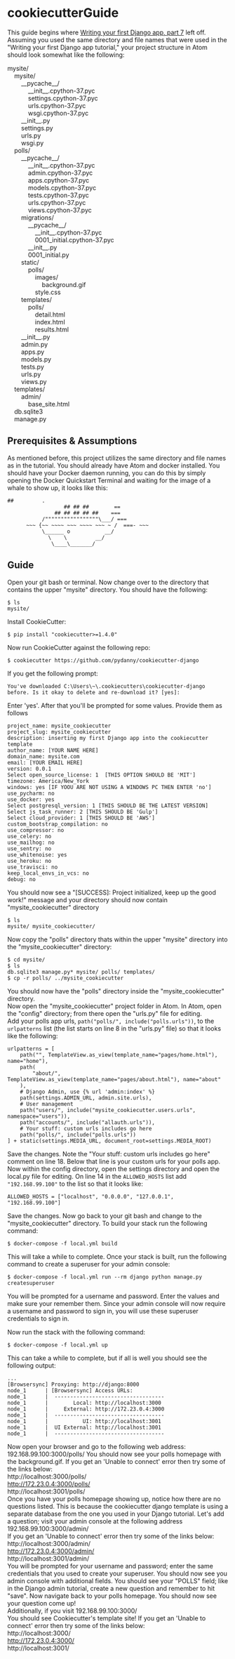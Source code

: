 # cookiecutterGuide
This guide begins where [Writing your first Django app, part 7](https://docs.djangoproject.com/en/2.2/intro/tutorial07/) left off. Assuming you used the same directory and file names that were used in the "Writing your first Django app tutorial," your project structure in Atom should look somewhat like the following: 

mysite/  
&nbsp;&nbsp;&nbsp;&nbsp;mysite/  
&nbsp;&nbsp;&nbsp;&nbsp;&nbsp;&nbsp;&nbsp;&nbsp;\_\_pycache__/  
&nbsp;&nbsp;&nbsp;&nbsp;&nbsp;&nbsp;&nbsp;&nbsp;&nbsp;&nbsp;&nbsp;&nbsp;\_\_init__.cpython-37.pyc  
&nbsp;&nbsp;&nbsp;&nbsp;&nbsp;&nbsp;&nbsp;&nbsp;&nbsp;&nbsp;&nbsp;&nbsp;settings.cpython-37.pyc  
&nbsp;&nbsp;&nbsp;&nbsp;&nbsp;&nbsp;&nbsp;&nbsp;&nbsp;&nbsp;&nbsp;&nbsp;urls.cpython-37.pyc  
&nbsp;&nbsp;&nbsp;&nbsp;&nbsp;&nbsp;&nbsp;&nbsp;&nbsp;&nbsp;&nbsp;&nbsp;wsgi.cpython-37.pyc  
&nbsp;&nbsp;&nbsp;&nbsp;&nbsp;&nbsp;&nbsp;&nbsp;\_\_init__.py  
&nbsp;&nbsp;&nbsp;&nbsp;&nbsp;&nbsp;&nbsp;&nbsp;settings.py  
&nbsp;&nbsp;&nbsp;&nbsp;&nbsp;&nbsp;&nbsp;&nbsp;urls.py  
&nbsp;&nbsp;&nbsp;&nbsp;&nbsp;&nbsp;&nbsp;&nbsp;wsgi.py  
&nbsp;&nbsp;&nbsp;&nbsp;polls/  
&nbsp;&nbsp;&nbsp;&nbsp;&nbsp;&nbsp;&nbsp;&nbsp;\_\_pycache__/  
&nbsp;&nbsp;&nbsp;&nbsp;&nbsp;&nbsp;&nbsp;&nbsp;&nbsp;&nbsp;&nbsp;&nbsp;\_\_init__.cpython-37.pyc  
&nbsp;&nbsp;&nbsp;&nbsp;&nbsp;&nbsp;&nbsp;&nbsp;&nbsp;&nbsp;&nbsp;&nbsp;admin.cpython-37.pyc  
&nbsp;&nbsp;&nbsp;&nbsp;&nbsp;&nbsp;&nbsp;&nbsp;&nbsp;&nbsp;&nbsp;&nbsp;apps.cpython-37.pyc  
&nbsp;&nbsp;&nbsp;&nbsp;&nbsp;&nbsp;&nbsp;&nbsp;&nbsp;&nbsp;&nbsp;&nbsp;models.cpython-37.pyc  
&nbsp;&nbsp;&nbsp;&nbsp;&nbsp;&nbsp;&nbsp;&nbsp;&nbsp;&nbsp;&nbsp;&nbsp;tests.cpython-37.pyc  
&nbsp;&nbsp;&nbsp;&nbsp;&nbsp;&nbsp;&nbsp;&nbsp;&nbsp;&nbsp;&nbsp;&nbsp;urls.cpython-37.pyc  
&nbsp;&nbsp;&nbsp;&nbsp;&nbsp;&nbsp;&nbsp;&nbsp;&nbsp;&nbsp;&nbsp;&nbsp;views.cpython-37.pyc  
&nbsp;&nbsp;&nbsp;&nbsp;&nbsp;&nbsp;&nbsp;&nbsp;migrations/  
&nbsp;&nbsp;&nbsp;&nbsp;&nbsp;&nbsp;&nbsp;&nbsp;&nbsp;&nbsp;&nbsp;&nbsp;\_\_pycache__/  
&nbsp;&nbsp;&nbsp;&nbsp;&nbsp;&nbsp;&nbsp;&nbsp;&nbsp;&nbsp;&nbsp;&nbsp;&nbsp;&nbsp;&nbsp;&nbsp;\_\_init__.cpython-37.pyc  
&nbsp;&nbsp;&nbsp;&nbsp;&nbsp;&nbsp;&nbsp;&nbsp;&nbsp;&nbsp;&nbsp;&nbsp;&nbsp;&nbsp;&nbsp;&nbsp;0001_initial.cpython-37.pyc  
&nbsp;&nbsp;&nbsp;&nbsp;&nbsp;&nbsp;&nbsp;&nbsp;&nbsp;&nbsp;&nbsp;&nbsp;\_\_init__.py  
&nbsp;&nbsp;&nbsp;&nbsp;&nbsp;&nbsp;&nbsp;&nbsp;&nbsp;&nbsp;&nbsp;&nbsp;0001_initial.py  
&nbsp;&nbsp;&nbsp;&nbsp;&nbsp;&nbsp;&nbsp;&nbsp;static/  
&nbsp;&nbsp;&nbsp;&nbsp;&nbsp;&nbsp;&nbsp;&nbsp;&nbsp;&nbsp;&nbsp;&nbsp;polls/   
&nbsp;&nbsp;&nbsp;&nbsp;&nbsp;&nbsp;&nbsp;&nbsp;&nbsp;&nbsp;&nbsp;&nbsp;&nbsp;&nbsp;&nbsp;&nbsp;images/   
&nbsp;&nbsp;&nbsp;&nbsp;&nbsp;&nbsp;&nbsp;&nbsp;&nbsp;&nbsp;&nbsp;&nbsp;&nbsp;&nbsp;&nbsp;&nbsp;&nbsp;&nbsp;&nbsp;&nbsp;background.gif  
&nbsp;&nbsp;&nbsp;&nbsp;&nbsp;&nbsp;&nbsp;&nbsp;&nbsp;&nbsp;&nbsp;&nbsp;&nbsp;&nbsp;&nbsp;&nbsp;style.css  
&nbsp;&nbsp;&nbsp;&nbsp;&nbsp;&nbsp;&nbsp;&nbsp;templates/  
&nbsp;&nbsp;&nbsp;&nbsp;&nbsp;&nbsp;&nbsp;&nbsp;&nbsp;&nbsp;&nbsp;&nbsp;polls/  
&nbsp;&nbsp;&nbsp;&nbsp;&nbsp;&nbsp;&nbsp;&nbsp;&nbsp;&nbsp;&nbsp;&nbsp;&nbsp;&nbsp;&nbsp;&nbsp;detail.html  
&nbsp;&nbsp;&nbsp;&nbsp;&nbsp;&nbsp;&nbsp;&nbsp;&nbsp;&nbsp;&nbsp;&nbsp;&nbsp;&nbsp;&nbsp;&nbsp;index.html  
&nbsp;&nbsp;&nbsp;&nbsp;&nbsp;&nbsp;&nbsp;&nbsp;&nbsp;&nbsp;&nbsp;&nbsp;&nbsp;&nbsp;&nbsp;&nbsp;results.html  
&nbsp;&nbsp;&nbsp;&nbsp;&nbsp;&nbsp;&nbsp;&nbsp;\_\_init__.py  
&nbsp;&nbsp;&nbsp;&nbsp;&nbsp;&nbsp;&nbsp;&nbsp;admin.py  
&nbsp;&nbsp;&nbsp;&nbsp;&nbsp;&nbsp;&nbsp;&nbsp;apps.py  
&nbsp;&nbsp;&nbsp;&nbsp;&nbsp;&nbsp;&nbsp;&nbsp;models.py  
&nbsp;&nbsp;&nbsp;&nbsp;&nbsp;&nbsp;&nbsp;&nbsp;tests.py  
&nbsp;&nbsp;&nbsp;&nbsp;&nbsp;&nbsp;&nbsp;&nbsp;urls.py  
&nbsp;&nbsp;&nbsp;&nbsp;&nbsp;&nbsp;&nbsp;&nbsp;views.py  
&nbsp;&nbsp;&nbsp;&nbsp;templates/  
&nbsp;&nbsp;&nbsp;&nbsp;&nbsp;&nbsp;&nbsp;&nbsp;admin/  
&nbsp;&nbsp;&nbsp;&nbsp;&nbsp;&nbsp;&nbsp;&nbsp;&nbsp;&nbsp;&nbsp;&nbsp;base_site.html  
&nbsp;&nbsp;&nbsp;&nbsp;db.sqlite3  
&nbsp;&nbsp;&nbsp;&nbsp;manage.py

## Prerequisites & Assumptions
As mentioned before, this project utilizes the same directory and file names as in the tutorial. You should already have Atom and docker installed. You should have your Docker daemon running, you can do this by simply opening the Docker Quickstart Terminal and waiting for the image of a whale to show up, it looks like this:
```
##         .
                  ## ## ##        ==
               ## ## ## ## ##    ===
           /"""""""""""""""""\___/ ===
      ~~~ {~~ ~~~~ ~~~ ~~~~ ~~~ ~ /  ===- ~~~
           \______ o           __/
             \    \         __/
              \____\_______/
```

## Guide
Open your git bash or terminal. Now change over to the directory that contains the upper "mysite" directory. You should have the following:
```
$ ls
mysite/
```
Install CookieCutter:
```
$ pip install "cookiecutter>=1.4.0"
```
Now run CookieCutter against the following repo:
```
$ cookiecutter https://github.com/pydanny/cookiecutter-django
```
If you get the following prompt:
```
You've downloaded C:\Users\~\.cookiecutters\cookiecutter-django before. Is it okay to delete and re-download it? [yes]:
```
Enter 'yes'. After that you'll be prompted for some values. Provide them as follows 
```
project_name: mysite_cookiecutter
project_slug: mysite_cookiecutter
description: inserting my first Django app into the cookiecutter template
author_name: [YOUR NAME HERE]
domain_name: mysite.com
email: [YOUR EMAIL HERE]
version: 0.0.1
Select open_source_license: 1  [THIS OPTION SHOULD BE 'MIT']
timezone: America/New_York
windows: yes [IF YOOU ARE NOT USING A WINDOWS PC THEN ENTER 'no']
use_pycharm: no
use_docker: yes
Select postgresql_version: 1 [THIS SHOULD BE THE LATEST VERSION]
Select js_task_runner: 2 [THIS SHOULD BE 'Gulp']
Select cloud_provider: 1 [THIS SHOULD BE 'AWS']
custom_bootstrap_compilation: no
use_compressor: no
use_celery: no
use_mailhog: no
use_sentry: no
use_whitenoise: yes
use_heroku: no
use_travisci: no
keep_local_envs_in_vcs: no
debug: no
```
You should now see a "[SUCCESS]: Project initialized, keep up the good work!" message and your directory should now contain "mysite_cookiecutter" directory
```
$ ls
mysite/ mysite_cookiecutter/
```
Now copy the "polls" directory thats within the upper "mysite" directory into the "mysite_cookiecutter" directory: 
```
$ cd mysite/
$ ls 
db.sqlite3 manage.py* mysite/ polls/ templates/
$ cp -r polls/ ../mysite_cookiecutter
```
You should now have the "polls" directory inside the "mysite_cookiecutter" directory.  
Now open the "mysite_cookiecutter" project folder in Atom. In Atom, open the "config" directory; from there open the "urls.py" file for editing.  
Add your polls app urls, ```path("polls/", include("polls.urls"))```, to the ```urlpatterns``` list (the list starts on line 8 in the "urls.py" file) so that it looks like the following:
```
urlpatterns = [
    path("", TemplateView.as_view(template_name="pages/home.html"), name="home"),
    path(
        "about/", TemplateView.as_view(template_name="pages/about.html"), name="about"
    ),
    # Django Admin, use {% url 'admin:index' %}
    path(settings.ADMIN_URL, admin.site.urls),
    # User management
    path("users/", include("mysite_cookiecutter.users.urls", namespace="users")),
    path("accounts/", include("allauth.urls")),
    # Your stuff: custom urls includes go here
    path("polls/", include("polls.urls"))
] + static(settings.MEDIA_URL, document_root=settings.MEDIA_ROOT)

```
Save the changes. Note the "Your stuff: custom urls includes go here" comment on line 18. Below that line is your custom urls for your polls app.  
Now within the config directory, open the settings directory and open the local.py file for editing. On line 14 in the ```ALLOWED_HOSTS``` list add ```"192.168.99.100"``` to the list so that it looks like:
```
ALLOWED_HOSTS = ["localhost", "0.0.0.0", "127.0.0.1", "192.168.99.100"]
```
Save the changes. Now go back to your git bash and change to the "mysite_cookiecutter" directory. To build your stack run the following command: 
```
$ docker-compose -f local.yml build
```
This will take a while to complete. Once your stack is built, run the following command to create a superuser for your admin console:
```
$ docker-compose -f local.yml run --rm django python manage.py createsuperuser
```
You will be prompted for a username and password. Enter the values and make sure your remember them. Since your admin console will now require a username and password to sign in, you will use these superuser credentials to sign in.  

Now run the stack with the following command:
```
$ docker-compose -f local.yml up
```
This can take a while to complete, but if all is well you should see the following output:
```
...
[Browsersync] Proxying: http://django:8000
node_1      | [Browsersync] Access URLs:
node_1      |  -----------------------------------
node_1      |        Local: http://localhost:3000
node_1      |     External: http://172.23.0.4:3000
node_1      |  -----------------------------------
node_1      |           UI: http://localhost:3001
node_1      |  UI External: http://localhost:3001
node_1      |  -----------------------------------
```
Now open your browser and go to the following web address:  
192.168.99.100:3000/polls/
You should now see your polls homepage with the background.gif. If you get an 'Unable to connect' error then try some of the links below:  
http://localhost:3000/polls/  
http://172.23.0.4:3000/polls/    
http://localhost:3001/polls/  
Once you have your polls homepage showing up, notice how there are no questions listed. This is because the cookiecutter django template is using a separate database from the one you used in your Django tutorial. Let's add a question; visit your admin console at the following address  
192.168.99.100:3000/admin/   
If you get an 'Unable to connect' error then try some of the links below:  
http://localhost:3000/admin/  
http://172.23.0.4:3000/admin/    
http://localhost:3001/admin/  
You will be prompted for your username and password; enter the same credentials that you used to create your superuser. You should now see you admin console with additional fields. You should see your "POLLS" field; like in the Django admin tutorial, create a new question and remember to hit "save". Now navigate back to your polls homepage. You should now see your question come up!  
Additionally, if you visit 
192.168.99.100:3000/  
You should see Cookiecutter's template site! If you get an 'Unable to connect' error then try some of the links below:  
http://localhost:3000/  
http://172.23.0.4:3000/    
http://localhost:3001/
